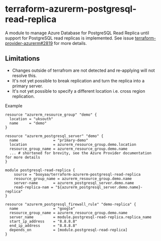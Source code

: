 # terraform-azurerm-postgresql-read-replica

 A module to manage Azure Database for PostgreSQL Read Replica until support for PostgreSQL read replicas is implemented. See issue [terraform-provider-azurerm#2819](https://github.com/terraform-providers/terraform-provider-azurerm/issues/2819) for more details.

## Limitations

- Changes outside of terrafrom are not detected and re-applying will not resolve this.
- It's not yet possible to break replication and turn the replica into a primary server.
- It's not yet possible to specify a different location i.e. cross region replication.

Example

```hcl
resource "azurerm_resource_group" "demo" {
  location = "uksouth"
  name     = "demo"
}

resource "azurerm_postgresql_server" "demo" {
  name                = "pr1mary-demo"
  location            = azurerm_resource_group.demo.location
  resource_group_name = azurerm_resource_group.demo.name
  ... # shortened for brevity, see the Azure Provider documentation for more details
}

module postgresql-read-replica {
    source = "booyaa/terraform-azurerm-postgresql-read-replica
    resource_group_name = azurerm_resource_group.demo.name
    server-name       = azurerm_postgresql_server.demo.name
    read-replica-nam = "${azurerm_postgresql_server.demo.name}-replica"
}

resource "azurerm_postgresql_firewall_rule" "demo-replica" {
  name                = "google"
  resource_group_name = azurerm_resource_group.demo.name
  server_name         = module.postgresql-read-replica.replica_name
  start_ip_address    = "8.8.8.8"
  end_ip_address      = "8.8.8.8"
  depends_on          = [module.postgresql-read-replica]
}
```
